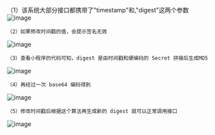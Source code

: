     

   （1）该系统大部分接口都携带了"timestamp"和,"digest"这两个参数  
  ![image](https://github.com/hbdxmz/BugHuntLogger/assets/94107024/44581e18-63b9-428f-a372-f8d9d319c575)

    （2）如果修改时间戳的值，会提示签名无效  
  ![image](https://github.com/hbdxmz/BugHuntLogger/assets/94107024/e72df566-6de8-42e6-9cfd-c4f6c9fe565f)

    （3）查看小程序的代码可知，digest 是由时间戳和硬编码的 Secret 拼接后生成MD5  
   ![image](https://github.com/hbdxmz/BugHuntLogger/assets/94107024/6b32f5a8-5424-49ea-8281-03b49bb3ccb2)

    （4）再经过一次 base64 编码得到  
   ![image](https://github.com/hbdxmz/BugHuntLogger/assets/94107024/c89dd274-7e78-46ad-9e59-f8aacbf259e8)

    （5）修改时间戳后根据这个算法再生成新的 digest 就可以正常调用接口  
![image](https://github.com/hbdxmz/BugHuntLogger/assets/94107024/30394bf1-bd91-4f0b-9e9d-e7084b5cb015)
